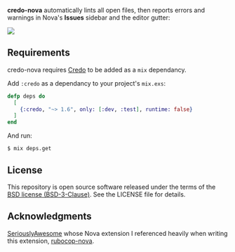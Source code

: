 <!--
👋 Hello! As Nova users browse the extensions library, a good README can help them understand what your extension does, how it works, and what setup or configuration it may require.

Not every extension will need every item described below. Use your best judgement when deciding which parts to keep to provide the best experience for your new users.

💡 Quick Tip! As you edit this README template, you can preview your changes by selecting **Extensions → Activate Project as Extension**, opening the Extension Library, and selecting "credo-nova" in the sidebar.

Let's get started!
-->

<!--
🎈 Include a brief description of the features your extension provides. For example:
-->

**credo-nova** automatically lints all open files, then reports errors and warnings in Nova's **Issues** sidebar and the editor gutter:

<!--
🎈 It can also be helpful to include a screenshot or GIF showing your extension in action:
-->

![](https://nova.app/images/en/dark/editor.png)

## Requirements

credo-nova requires [Credo](https://hexdocs.pm/credo/installation.html) to be added as a `mix` dependancy.

Add `:credo` as a dependancy to your project's `mix.exs`:

```elixir
defp deps do
  [
	{:credo, "~> 1.6", only: [:dev, :test], runtime: false}
  ]
end
```

And run:

```shell
$ mix deps.get
```

## License

This repository is open source software released under the terms of the [BSD license (BSD-3-Clause)](https://opensource.org/licenses/BSD-3-Clause). See the LICENSE file for details.

## Acknowledgments

[SeriouslyAwesome](https://github.com/SeriouslyAwesome) whose Nova extension I referenced heavily when writing this extension, [rubocop-nova](https://github.com/SeriouslyAwesome/rubocop-nova).
